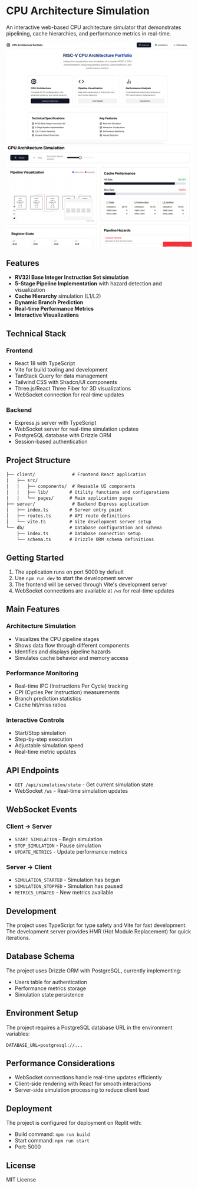 
# CPU Architecture Simulation

An interactive web-based CPU architecture simulator that demonstrates pipelining, cache hierarchies, and performance metrics in real-time.

![image](image.png)
![image](image_2.png)

## Features

- **RV32I Base Integer Instruction Set simulation**
- **5-Stage Pipeline Implementation** with hazard detection and visualization
- **Cache Hierarchy** simulation (L1/L2)
- **Dynamic Branch Prediction**
- **Real-time Performance Metrics**
- **Interactive Visualizations**

## Technical Stack

### Frontend
- React 18 with TypeScript
- Vite for build tooling and development
- TanStack Query for data management
- Tailwind CSS with Shadcn/UI components
- Three.js/React Three Fiber for 3D visualizations
- WebSocket connection for real-time updates

### Backend
- Express.js server with TypeScript
- WebSocket server for real-time simulation updates
- PostgreSQL database with Drizzle ORM
- Session-based authentication

## Project Structure

```
├── client/              # Frontend React application
│   ├── src/
│   │   ├── components/  # Reusable UI components
│   │   ├── lib/        # Utility functions and configurations
│   │   └── pages/      # Main application pages
├── server/              # Backend Express application
│   ├── index.ts        # Server entry point
│   ├── routes.ts       # API route definitions
│   └── vite.ts         # Vite development server setup
└── db/                 # Database configuration and schema
    ├── index.ts        # Database connection setup
    └── schema.ts       # Drizzle ORM schema definitions
```

## Getting Started

1. The application runs on port 5000 by default
2. Use `npm run dev` to start the development server
3. The frontend will be served through Vite's development server
4. WebSocket connections are available at `/ws` for real-time updates

## Main Features

### Architecture Simulation
- Visualizes the CPU pipeline stages
- Shows data flow through different components
- Identifies and displays pipeline hazards
- Simulates cache behavior and memory access

### Performance Monitoring
- Real-time IPC (Instructions Per Cycle) tracking
- CPI (Cycles Per Instruction) measurements
- Branch prediction statistics
- Cache hit/miss ratios

### Interactive Controls
- Start/Stop simulation
- Step-by-step execution
- Adjustable simulation speed
- Real-time metric updates

## API Endpoints

- `GET /api/simulation/state` - Get current simulation state
- WebSocket `/ws` - Real-time simulation updates

## WebSocket Events

### Client -> Server
- `START_SIMULATION` - Begin simulation
- `STOP_SIMULATION` - Pause simulation
- `UPDATE_METRICS` - Update performance metrics

### Server -> Client
- `SIMULATION_STARTED` - Simulation has begun
- `SIMULATION_STOPPED` - Simulation has paused
- `METRICS_UPDATED` - New metrics available

## Development

The project uses TypeScript for type safety and Vite for fast development. The development server provides HMR (Hot Module Replacement) for quick iterations.

## Database Schema

The project uses Drizzle ORM with PostgreSQL, currently implementing:

- Users table for authentication
- Performance metrics storage
- Simulation state persistence

## Environment Setup

The project requires a PostgreSQL database URL in the environment variables:
```
DATABASE_URL=postgresql://...
```

## Performance Considerations

- WebSocket connections handle real-time updates efficiently
- Client-side rendering with React for smooth interactions
- Server-side simulation processing to reduce client load

## Deployment

The project is configured for deployment on Replit with:
- Build command: `npm run build`
- Start command: `npm run start`
- Port: 5000

## License

MIT License
